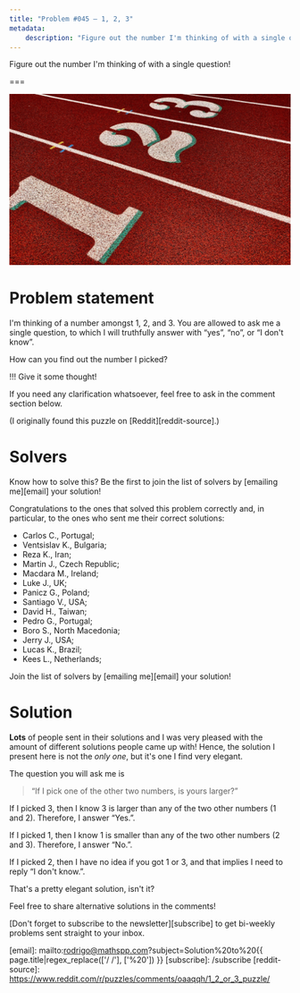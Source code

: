 ```yaml
---
title: "Problem #045 – 1, 2, 3"
metadata:
    description: "Figure out the number I'm thinking of with a single question!"
---
```


Figure out the number I'm thinking of with a single question!

===

![The numbers 1, 2, and 3, in a picture.](thumbnail.png "Cropped from a photograph by Charlie Wollborg on Unsplash.")

# Problem statement

I'm thinking of a number amongst 1, 2, and 3.
You are allowed to ask me a single question, to which I will truthfully answer
with “yes”, “no”, or “I don't know”.

How can you find out the number I picked?

!!! Give it some thought!

If you need any clarification whatsoever, feel free to ask in the comment section below.

(I originally found this puzzle on [Reddit][reddit-source].)


# Solvers

Know how to solve this?
Be the first to join the list of solvers by [emailing me][email] your solution!


Congratulations to the ones that solved this problem correctly and, in particular, to the ones
who sent me their correct solutions:

 - Carlos C., Portugal;
 - Ventsislav K., Bulgaria;
 - Reza K., Iran;
 - Martin J., Czech Republic;
 - Macdara M., Ireland;
 - Luke J., UK;
 - Panicz G., Poland;
 - Santiago V., USA;
 - David H., Taiwan;
 - Pedro G., Portugal;
 - Boro S., North Macedonia;
 - Jerry J., USA;
 - Lucas K., Brazil;
 - Kees L., Netherlands;

Join the list of solvers by [emailing me][email] your solution!


# Solution

**Lots** of people sent in their solutions and I was very pleased
with the amount of different solutions people came up with!
Hence, the solution I present here is not the _only one_,
but it's one I find very elegant.

The question you will ask me is

 > “If I pick one of the other two numbers, is yours larger?”

If I picked 3, then I know 3 is larger than any of the two other numbers (1 and 2).
Therefore, I answer “Yes.”.

If I picked 1, then I know 1 is smaller than any of the two other numbers (2 and 3).
Therefore, I answer “No.”.

If I picked 2, then I have no idea if you got 1 or 3,
and that implies I need to reply “I don't know.”.

That's a pretty elegant solution, isn't it?

Feel free to share alternative solutions in the comments!

[Don't forget to subscribe to the newsletter][subscribe] to get bi-weekly
problems sent straight to your inbox.

[email]: mailto:rodrigo@mathspp.com?subject=Solution%20to%20{{ page.title|regex_replace(['/ /'], ['%20']) }}
[subscribe]: /subscribe
[reddit-source]: https://www.reddit.com/r/puzzles/comments/oaaqqh/1_2_or_3_puzzle/
